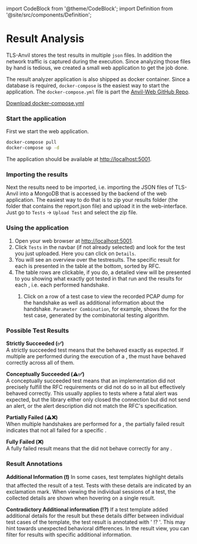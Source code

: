 import CodeBlock from '@theme/CodeBlock';
import Definition from '@site/src/components/Definition';

# Result Analysis

TLS-Anvil stores the test results in multiple `json` files. In addition the network traffic is captured during the execution. Since analyzing those files by hand is tedious, we created a small web application to get the job done.

The result analyzer application is also shipped as docker container. Since a database is required, `docker-compose` is the easiest way to start the application. The `docker-compose.yml` file is part the [Anvil-Web GitHub Repo](https://github.com/tls-attacker/Anvil-Web).

[Download docker-compose.yml](https://github.com/tls-attacker/Anvil-Web/blob/main/docker-compose.yml)

### Start the application

First we start the web application.

```bash
docker-compose pull
docker-compose up -d
```

The application should be available at [http://localhost:5001](http://localhost:5001).

### Importing the results

Next the results need to be imported, i.e. importing the JSON files of TLS-Anvil into a MongoDB that is accessed by the backend of the web application. 
The easiest way to do that is to zip your results folder (the folder that contains the report.json file) and upload it in the web-interface.
Just go to `Tests` -> `Upload Test` and select the zip file.

### Using the application

1. Open your web browser at [http://localhost:5001](http://localhost:5001).
2. Click `Tests` in the navbar (if not already selected) and look for the test you just uploaded. Here you can click on `Details`.
3. You will see an overview over the testresults. The specific result for each <Definition id="test template"/> is presented in the table at the bottom, sorted by RFC.
4. The table rows are clickable, if you do, a detailed view will be presented to you showing what exactly got tested in that run and the results for each <Definition id="test input"/>, i.e. each performed handshake.
   1. Click on a row of a test case to view the recorded PCAP dump for the handshake as well as additional information about the handshake. `Parameter Combination`, for example, shows the <Definition id="test input"/> for the test case, generated by the combinatorial testing algorithm.

### Possible Test Results

**Strictly Succeeded (✅)**  
A strictly succeeded test means that the <Definition id="SUT" /> behaved exactly as expected. If multiple <Definition id="test cases"/> are performed during the execution of a <Definition id="test template"/>, the <Definition id="SUT" /> must have behaved correctly across all of them.

**Conceptually Succeeded (⚠️✅)**  
A conceptually succeeded test means that an implementation did not precisely fulfill the RFC requirements or did not do so in all <Definition id="test cases"/> but effectively behaved correctly. This usually applies to tests where a fatal alert was expected, but the library either only closed the connection but did not send an alert, or the alert description did not match the RFC's specification.

**Partially Failed (⚠️❌)**  
When multiple handshakes are performed for a <Definition id="test template"/>, the partially failed result indicates that not all <Definition id="test inputs" /> failed for a specific <Definition id="test template"/>.

**Fully Failed (❌)**  
A fully failed result means that the <Definition id="SUT" /> did not behave correctly for any <Definition id="test input"/>.

### Result Annotations

**Additional Information (❗️)**
In some cases, test templates highlight details that affected the result of a test. Tests with these details are indicated by an exclamation mark. When viewing the individual sessions of a test, the collected details are shown when hovering on a single result.

**Contradictory Additional information (⁉️)**
If a test template added additional details for the result but these details differ between individual test cases of the template, the test result is annotated with ' ⁉️ '. This may hint towards unexpected behavioral differences. In the result view, you can filter for results with specific additional information.
